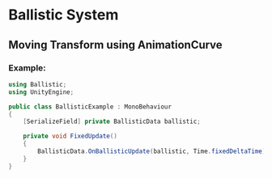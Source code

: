 # Ballistic System

## Moving Transform using AnimationCurve

### Example:

```csharp
using Ballistic;
using UnityEngine;

public class BallisticExample : MonoBehaviour
{
    [SerializeField] private BallisticData ballistic;

    private void FixedUpdate()
    {
        BallisticData.OnBallisticUpdate(ballistic, Time.fixedDeltaTime);
    }
}